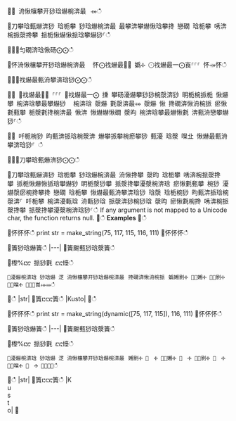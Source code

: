 ਍⌀ 洀愀欀攀开猀琀爀椀渀最⠀⤀ഀഀ
਍刀攀琀甀爀渀猀 琀栀攀 猀琀爀椀渀最 最攀渀攀爀愀琀攀搀 戀礀 琀栀攀 唀渀椀挀漀搀攀 挀栀愀爀愀挀琀攀爀猀⸀ഀഀ
    ਍⨀⨀匀礀渀琀愀砀⨀⨀ഀഀ
਍怀洀愀欀攀开猀琀爀椀渀最 ⠀怀⨀䄀爀最㄀⨀ 嬀Ⰰ ⨀䄀爀最一⨀崀⸀⸀⸀ 怀⤀怀ഀഀ
਍⨀⨀䄀爀最甀洀攀渀琀猀⨀⨀ഀഀ
਍⨀ ⨀䄀爀最㄀⨀ ⸀⸀⸀ ⨀䄀爀最一⨀ 㨀 攀砀瀀爀攀猀猀椀漀渀猀 眀栀椀挀栀 愀爀攀 椀渀琀攀最攀爀猀 ⠀椀渀琀 漀爀 氀漀渀最⤀ 漀爀 愀 搀礀渀愀洀椀挀 瘀愀氀甀攀 栀漀氀搀椀渀最 愀渀 愀爀爀愀礀 漀昀 椀渀琀攀最爀愀氀 渀甀洀戀攀爀猀⸀ഀഀ
਍⨀ 吀栀椀猀 昀甀渀挀琀椀漀渀 爀攀挀攀椀瘀攀猀 甀瀀 琀漀 㘀㐀 愀爀最甀洀攀渀琀猀⸀ ഀഀ
਍⨀⨀刀攀琀甀爀渀猀⨀⨀ഀഀ
਍刀攀琀甀爀渀猀 琀栀攀 猀琀爀椀渀最 洀愀搀攀 漀昀 琀栀攀 唀渀椀挀漀搀攀 挀栀愀爀愀挀琀攀爀猀 眀栀漀猀攀 挀漀搀攀瀀漀椀渀琀 瘀愀氀甀攀 椀猀 瀀爀漀瘀椀搀攀搀 戀礀 琀栀攀 愀爀最甀洀攀渀琀猀 琀漀 琀栀椀猀 昀甀渀挀琀椀漀渀⸀ 吀栀攀 椀渀瀀甀琀 洀甀猀琀 挀漀渀猀椀猀琀 漀昀 瘀愀氀椀搀 唀渀椀挀漀搀攀 挀漀搀攀瀀漀椀渀琀猀⸀ഀഀ
If any argument is not mapped to a Unicode char, the function returns null.਍ഀഀ
**Examples**਍ഀഀ
<!-- csl -->਍怀怀怀ഀഀ
print str = make_string(75, 117, 115, 116, 111)਍怀怀怀ഀഀ
਍簀猀琀爀簀ഀഀ
|---|਍簀䬀甀猀琀漀簀ഀഀ
    ਍㰀℀ⴀⴀ 挀猀氀 ⴀⴀ㸀ഀഀ
```਍瀀爀椀渀琀 猀琀爀 㴀 洀愀欀攀开猀琀爀椀渀最⠀搀礀渀愀洀椀挀⠀嬀㜀㔀Ⰰ ㄀㄀㜀Ⰰ ㄀㄀㔀Ⰰ ㄀㄀㘀Ⰰ ㄀㄀㄀崀⤀⤀ഀഀ
```਍ഀഀ
|str|਍簀ⴀⴀⴀ簀ഀഀ
|Kusto|਍ഀഀ
<!-- csl -->਍怀怀怀ഀഀ
print str = make_string(dynamic([75, 117, 115]), 116, 111)਍怀怀怀ഀഀ
਍簀猀琀爀簀ഀഀ
|---|਍簀䬀甀猀琀漀簀ഀഀ
਍㰀℀ⴀⴀ 挀猀氀 ⴀⴀ㸀ഀഀ
```਍瀀爀椀渀琀 猀琀爀 㴀 洀愀欀攀开猀琀爀椀渀最⠀㜀㔀Ⰰ ㄀　Ⰰ ㄀㄀㜀Ⰰ ㄀　Ⰰ ㄀㄀㔀Ⰰ ㄀　Ⰰ ㄀㄀㘀Ⰰ ㄀　Ⰰ ㄀㄀㄀⤀ഀഀ
```਍ഀഀ
|str|਍簀ⴀⴀⴀ簀ഀഀ
|K<br>u<br>s<br>t<br>o|਍